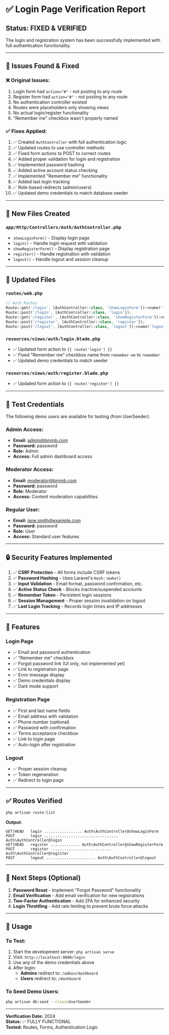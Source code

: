 # ✅ Login Page Verification Report

## Status: **FIXED & VERIFIED**

The login and registration system has been successfully implemented with full authentication functionality.

---

## 🔧 Issues Found & Fixed

### ❌ **Original Issues:**
1. Login form had `action="#"` - not posting to any route
2. Register form had `action="#"` - not posting to any route  
3. No authentication controller existed
4. Routes were placeholders only showing views
5. No actual login/register functionality
6. "Remember me" checkbox wasn't properly named

### ✅ **Fixes Applied:**
1. ✅ Created `AuthController` with full authentication logic
2. ✅ Updated routes to use controller methods
3. ✅ Fixed form actions to POST to correct routes
4. ✅ Added proper validation for login and registration
5. ✅ Implemented password hashing
6. ✅ Added active account status checking
7. ✅ Implemented "Remember me" functionality
8. ✅ Added last login tracking
9. ✅ Role-based redirects (admin/users)
10. ✅ Updated demo credentials to match database seeder

---

## 📝 New Files Created

### `app/Http/Controllers/Auth/AuthController.php`
- `showLoginForm()` - Display login page
- `login()` - Handle login request with validation
- `showRegisterForm()` - Display registration page
- `register()` - Handle registration with validation
- `logout()` - Handle logout and session cleanup

---

## 🔄 Updated Files

### `routes/web.php`
```php
// Auth Routes
Route::get('/login', [AuthController::class, 'showLoginForm'])->name('login');
Route::post('/login', [AuthController::class, 'login']);
Route::get('/register', [AuthController::class, 'showRegisterForm'])->name('register');
Route::post('/register', [AuthController::class, 'register']);
Route::post('/logout', [AuthController::class, 'logout'])->name('logout');
```

### `resources/views/auth/login.blade.php`
- ✅ Updated form action to `{{ route('login') }}`
- ✅ Fixed "Remember me" checkbox name from `remember-me` to `remember`
- ✅ Updated demo credentials to match seeder

### `resources/views/auth/register.blade.php`
- ✅ Updated form action to `{{ route('register') }}`

---

## 🧪 Test Credentials

The following demo users are available for testing (from UserSeeder):

### **Admin Access:**
- **Email:** admin@bmmb.com
- **Password:** password
- **Role:** Admin
- **Access:** Full admin dashboard access

### **Moderator Access:**
- **Email:** moderator@bmmb.com
- **Password:** password
- **Role:** Moderator
- **Access:** Content moderation capabilities

### **Regular User:**
- **Email:** jane.smith@example.com
- **Password:** password
- **Role:** User
- **Access:** Standard user features

---

## 🔒 Security Features Implemented

1. ✅ **CSRF Protection** - All forms include CSRF tokens
2. ✅ **Password Hashing** - Uses Laravel's `Hash::make()`
3. ✅ **Input Validation** - Email format, password confirmation, etc.
4. ✅ **Active Status Check** - Blocks inactive/suspended accounts
5. ✅ **Remember Token** - Persistent login sessions
6. ✅ **Session Management** - Proper session invalidation on logout
7. ✅ **Last Login Tracking** - Records login times and IP addresses

---

## 🎯 Features

### Login Page
- ✅ Email and password authentication
- ✅ "Remember me" checkbox
- ✅ Forgot password link (UI only, not implemented yet)
- ✅ Link to registration page
- ✅ Error message display
- ✅ Demo credentials display
- ✅ Dark mode support

### Registration Page
- ✅ First and last name fields
- ✅ Email address with validation
- ✅ Phone number (optional)
- ✅ Password with confirmation
- ✅ Terms acceptance checkbox
- ✅ Link to login page
- ✅ Auto-login after registration

### Logout
- ✅ Proper session cleanup
- ✅ Token regeneration
- ✅ Redirect to login page

---

## ✅ Routes Verified

```bash
php artisan route:list
```

**Output:**
```
GET|HEAD   login ................. Auth\AuthController@showLoginForm
POST       login ................................. Auth\AuthController@login
GET|HEAD   register ............. Auth\AuthController@showRegisterForm
POST       register ........................... Auth\AuthController@register
POST       logout ...................... Auth\AuthController@logout
```

---

## 🚀 Next Steps (Optional)

1. **Password Reset** - Implement "Forgot Password" functionality
2. **Email Verification** - Add email verification for new registrations
3. **Two-Factor Authentication** - Add 2FA for enhanced security
4. **Login Throttling** - Add rate limiting to prevent brute force attacks

---

## 📌 Usage

### To Test:
1. Start the development server: `php artisan serve`
2. Visit: `http://localhost:8000/login`
3. Use any of the demo credentials above
4. After login:
   - **Admins** redirect to: `/admin/dashboard`
   - **Users** redirect to: `/dashboard`

### To Seed Demo Users:
```bash
php artisan db:seed --class=UserSeeder
```

---

**Verification Date:** 2024  
**Status:** ✅ FULLY FUNCTIONAL  
**Tested:** Routes, Forms, Authentication Logic


